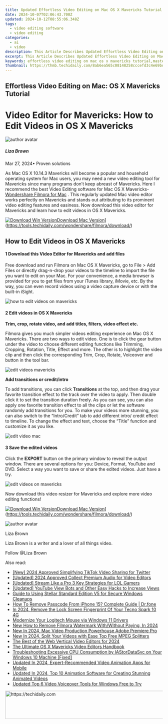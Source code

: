 ```yaml
---
title: Updated Effortless Video Editing on Mac OS X Mavericks Tutorial
date: 2024-10-07T02:06:43.700Z
updated: 2024-10-12T08:55:06.348Z
tags: 
  - video editing software
  - video editing
categories: 
  - ai
  - video
description: This Article Describes Updated Effortless Video Editing on Mac OS X Mavericks Tutorial
excerpt: This Article Describes Updated Effortless Video Editing on Mac OS X Mavericks Tutorial
keywords: effortless video editing on mac os x mavericks tutorial,mastering video editing on mac a guide to os x mavericks,edit like a pro video editing on mac os x mavericks,os x mavericks video editing essentials tips and tricks,os x mavericks video editing tutorial mastering the basics,ai animation os x mavericks video editing essentials tips and tricks,video editing mastery on mac os x mavericks edition
thumbnail: https://thmb.techidaily.com/8ab6ea565c08148258cccefd3c4e69bde02c4b3dbfe57b65bd55e5629cfc57b6.jpg
---
```


## Effortless Video Editing on Mac: OS X Mavericks Tutorial

# Video Editor for Mavericks: How to Edit Videos in OS X Mavericks

![author avatar](https://lh5.googleusercontent.com/-AIMmjowaFs4/AAAAAAAAAAI/AAAAAAAAABc/Y5UmwDaI7HU/s250-c-k/photo.jpg)

##### Liza Brown

 Mar 27, 2024• Proven solutions

As Mac OS X 10.14.3 Mavericks will become a popular and household operating system for Mac users, you may need a new video editing tool for Mavericks since many programs don’t keep abreast of Mavericks. Here I recommend the best Video Editing software for Mac OS X Mavericks- [Wondershare Filmora for Mac](https://tools.techidaily.com/wondershare/filmora/download/) . This regularly updated Mac video editor works perfectly on Mavericks and stands out attributing to its prominent video editing features and easiness. Now download this video editor for Mavericks and learn how to edit videos in OS X Mavericks.

[![Download Win Version](https://images.wondershare.com/filmora/guide/download-btn-win.jpg)](https://tools.techidaily.com/wondershare/filmora/download/)[Download Mac Version](https://images.wondershare.com/filmora/guide/download-btn-mac.jpg)](https://tools.techidaily.com/wondershare/filmora/download/)

## How to Edit Videos in OS X Mavericks

#### 1 Download this Video Editor for Mavericks and add files

Free download and run Filmora on Mac OS X Mavericks, go to File > Add Files or directly drag-n-drop your videos to the timeline to import the file you want to edit on your Mac. For your convenience, a media browser is provided for you to get files from your iTunes library, iMovie, etc. By the way, you can even record videos using a video capture device or with the built-in iSight.

![how to edit videos on mavericks](https://images.wondershare.com/filmora/article-images/import-video-9-mac.jpg)

#### 2 Edit videos in OS X Mavericks

 **Trim, crop, rotate video, and add titles, filters, video effect etc.**

Filmora gives you much simpler videos editing experience on Mac OS X Mavericks. There are two ways to edit video. One is to click the gear button under the video to choose different editing functions like Trimming, Cropping, Rotation, Title, Effect and more. The other is to highlight the video clip and then click the corresponding Trim, Crop, Rotate, Voiceover and button in the tool bar.

![edit videos mavericks](https://images.wondershare.com/filmora/article-images/edit-video-filmora-9-mac.jpg)

 **Add transitions or credit/intro**

To add transitions, you can click **Transitions** at the top, and then drag your favorite transition effect to the track over the video to apply. Then double click it to set the transition duration freely. As you can see, you can also apply one favorite transition effect to all the clips or let the software randomly add transitions for you. To make your videos more stunning, you can also switch to the “Intro/Credit” tab to add different intro/ credit effect to timeline. To change the effect and text, choose the “Title” function and customize it as you like.

![edit video mac](https://images.wondershare.com/filmora/guide/add-transition-mac.jpg)

#### 3 Save the edited videos

Click the **EXPORT** button on the primary window to reveal the output window. There are several options for you: Device, Format, YouTube and DVD. Select a way you want to save or share the edited videos. Just have a try.

![edit videos on mavericks](https://images.wondershare.com/filmora/guide/export-to-format-mac.JPG)

Now download this video resizer for Mavericks and explore more video editing functions!

[![Download Win Version](https://images.wondershare.com/filmora/guide/download-btn-win.jpg)](https://tools.techidaily.com/wondershare/filmora/download/)[Download Mac Version](https://images.wondershare.com/filmora/guide/download-btn-mac.jpg)](https://tools.techidaily.com/wondershare/filmora/download/)

![author avatar](https://lh5.googleusercontent.com/-AIMmjowaFs4/AAAAAAAAAAI/AAAAAAAAABc/Y5UmwDaI7HU/s250-c-k/photo.jpg)

Liza Brown

Liza Brown is a writer and a lover of all things video.

Follow @Liza Brown

<ins class="adsbygoogle"
      style="display:block"
      data-ad-client="ca-pub-7571918770474297"
      data-ad-slot="8358498916"
      data-ad-format="auto"
      data-full-width-responsive="true"></ins>

<span class="atpl-alsoreadstyle">Also read:</span>
<div><ul>
<li><a href="https://twitter-videos.techidaily.com/new-2024-approved-simplifying-tiktok-video-sharing-for-twitter/"><u>[New] 2024 Approved Simplifying TikTok Video Sharing for Twitter</u></a></li>
<li><a href="https://youtube-webster.techidaily.com/23160318-updated-2024-approved-collect-premium-audio-for-video-editors/"><u>[Updated] 2024 Approved Collect Premium Audio for Video Editors</u></a></li>
<li><a href="https://digital-screen-recording.techidaily.com/updated-stream-like-a-pro-3-key-strategies-for-lol-gamers/"><u>[Updated] Stream Like a Pro 3 Key Strategies for LOL Gamers</u></a></li>
<li><a href="https://youtube-data.techidaily.com/ed-youtube-view-bots-and-other-easy-hacks-to-increase-views/"><u>[Updated] YouTube View Bots and Other Easy Hacks to Increase Views</u></a></li>
<li><a href="https://data-safeguard.techidaily.com/guide-to-using-stellar-standard-edition-v5-for-secure-windows-cleanups/"><u>Guide to Using Stellar Standard Edition V5 for Secure Windows Cleanups</u></a></li>
<li><a href="https://iphone-unlock.techidaily.com/how-to-remove-passcode-from-iphone-15-complete-guide-drfone-by-drfone-ios/"><u>How To Remove Passcode From iPhone 15? Complete Guide | Dr.fone</u></a></li>
<li><a href="https://unlock-android.techidaily.com/in-2024-remove-the-lock-screen-fingerprint-of-your-tecno-spark-10-4g-by-drfone-android/"><u>In 2024, Remove the Lock Screen Fingerprint Of Your Tecno Spark 10 4G</u></a></li>
<li><a href="https://driver-install.techidaily.com/modernize-your-logitech-mouse-via-windows-11-drivers/"><u>Modernize Your Logitech Mouse via Windows 11 Drivers</u></a></li>
<li><a href="https://ai-driven-video-production.techidaily.com/new-how-to-remove-filmora-watermark-withwithout-paying-in-2024/"><u>New How to Remove Filmora Watermark With/Without Paying, In 2024</u></a></li>
<li><a href="https://ai-driven-video-production.techidaily.com/new-in-2024-mac-video-production-powerhouse-adobe-premiere-pro/"><u>New In 2024, Mac Video Production Powerhouse Adobe Premiere Pro</u></a></li>
<li><a href="https://ai-driven-video-production.techidaily.com/new-in-2024-split-your-videos-with-ease-top-free-mpeg-splitters/"><u>New In 2024, Split Your Videos with Ease Top Free MPEG Splitters</u></a></li>
<li><a href="https://ai-driven-video-production.techidaily.com/the-best-of-the-web-vertical-video-editors-for-2024/"><u>The Best of the Web Vertical Video Editors for 2024</u></a></li>
<li><a href="https://ai-driven-video-production.techidaily.com/the-ultimate-os-x-mavericks-video-editors-handbook/"><u>The Ultimate OS X Mavericks Video Editors Handbook</u></a></li>
<li><a href="https://common-error.techidaily.com/troubleshooting-excessive-cpu-consumption-by-iastordatasvc-on-your-windows-10-machine-fixed/"><u>Troubleshooting Excessive CPU Consumption by IAStorDataSvc on Your Windows 10 Machine [Fixed]</u></a></li>
<li><a href="https://ai-driven-video-production.techidaily.com/updated-in-2024-expert-recommended-video-animation-apps-for-mobile/"><u>Updated In 2024, Expert-Recommended Video Animation Apps for Mobile</u></a></li>
<li><a href="https://ai-driven-video-production.techidaily.com/updated-in-2024-top-10-animation-software-for-creating-stunning-animated-videos/"><u>Updated In 2024, Top 10 Animation Software for Creating Stunning Animated Videos</u></a></li>
<li><a href="https://ai-driven-video-production.techidaily.com/updated-top-6-video-voiceover-tools-for-windows-free-to-try/"><u>Updated Top 6 Video Voiceover Tools for Windows Free to Try</u></a></li>
</ul></div>

<!-- affiliate ads begin -->
<a href="https://imp.i357552.net/c/5597632/994842/11832" target="_top" id="994842">
  <img src="//a.impactradius-go.com/display-ad/11832-994842" border="0" alt="https://techidaily.com" width="728" height="90"/>
</a>
<img height="0" width="0" src="https://imp.i357552.net/i/5597632/994842/11832" style="position:absolute;visibility:hidden;" border="0" />
<!-- affiliate ads end -->

